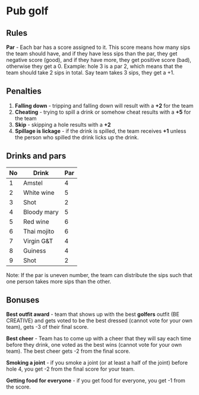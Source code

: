 # Pub golf

## Rules

**Par** - Each bar has a score assigned to it. This score means how many sips the team should have, and if they have less sips than the par, they get negative score (good), and if they have more, they get positive score (bad), otherwise they get a 0. Example: hole 3 is a par 2, which means that the team should take 2 sips in total. Say team takes 3 sips, they get a +1.

## Penalties

1. **Falling down** - tripping and falling down will result with a **+2** for the team
2. **Cheating** - trying to spill a drink or somehow cheat results with a **+5** for the team
3. **Skip** - skipping a hole results with a **+2**
4. **Spillage is lickage** - if the drink is spilled, the team receives **+1** unless the person who spilled the drink licks up the drink.

## Drinks and pars

| No  | Drink       | Par |
| --- | ----------- | --- |
| 1   | Amstel      | 4   |
| 2   | White wine  | 5   |
| 3   | Shot        | 2   |
| 4   | Bloody mary | 5   |
| 5   | Red wine    | 6   |
| 6   | Thai mojito | 6   |
| 7   | Virgin G&T  | 4   |
| 8   | Guiness     | 4   |
| 9   | Shot        | 2   |

Note: If the par is uneven number, the team can distribute the sips such that one person takes more sips than the other.

## Bonuses

**Best outfit award** - team that shows up with the best **golfers** outfit (BE CREATIVE) and gets voted to be the best dressed (cannot vote for your own team), gets -3 of their final score.

**Best cheer** - Team has to come up with a cheer that they will say each time before they drink, one voted as the best wins (cannot vote for your own team). The best cheer gets -2 from the final score.

**Smoking a joint** - if you smoke a joint (or at least a half of the joint) before hole 4, you get -2 from the final score for your team.

**Getting food for everyone** - if you get food for everyone, you get -1 from the score.
